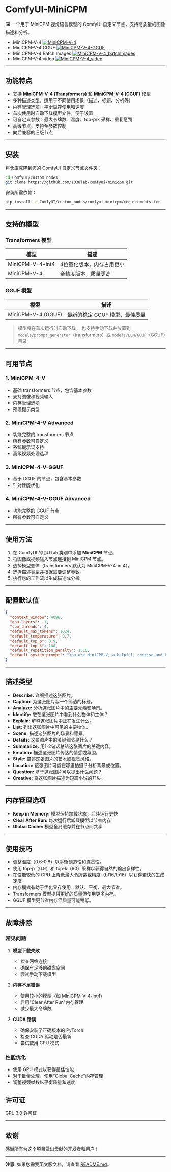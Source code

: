 # ComfyUI-MiniCPM

🖼️ 一个用于 MiniCPM 视觉语言模型的 ComfyUI 自定义节点，支持高质量的图像描述和分析。

- MiniCPM-V-4
[![MiniCPM-V-4](example_workflows/MiniCPM-V-4.jpg)](https://github.com/1038lab/ComfyUI-MiniCPM/blob/main/example_workflows/MiniCPM-V-4.json)
- MiniCPM-V-4 GGUF
[![MiniCPM-V-4-GGUF](example_workflows/MiniCPM-V-4-GGUF.jpg)](https://github.com/1038lab/ComfyUI-MiniCPM/blob/main/example_workflows/MiniCPM-V-4-GGUF.json)
- MiniCPM-V-4 Batch Images
[![MiniCPM-V-4_batchImages](example_workflows/MiniCPM-V-4_batchImages.jpg)](https://github.com/1038lab/ComfyUI-MiniCPM/blob/main/example_workflows/MiniCPM-V-4_batchImages.json)
- MiniCPM-V-4 video
[![MiniCPM-V-4_video](example_workflows/MiniCPM-V-4_video.jpg)](https://github.com/1038lab/ComfyUI-MiniCPM/blob/main/example_workflows/MiniCPM-V-4_video.json)

---

## 功能特点

- 支持 **MiniCPM-V-4 (Transformers)** 和 **MiniCPM-V-4 (GGUF)** 模型
- 多种描述类型，适用于不同使用场景（描述、标题、分析等）
- 内存管理选项，平衡显存使用和速度
- 首次使用时自动下载模型文件，便于设置
- 可自定义参数：最大令牌数、温度、top-p/k 采样、重复惩罚
- 高级节点，支持全参数控制
- 向后兼容的旧版节点

---

## 安装

将仓库克隆到您的 ComfyUI 自定义节点文件夹：

```bash
cd ComfyUI/custom_nodes
git clone https://github.com/1038lab/comfyui-minicpm.git
```

安装所需依赖：

```bash
pip install -r ComfyUI/custom_nodes/comfyui-minicpm/requirements.txt
```

---

## 支持的模型

### Transformers 模型
| 模型              | 描述                            |
| ------------------ | -------------------------------------- |
| MiniCPM-V-4-int4   | 4位量化版本，内存占用更小 |
| MiniCPM-V-4        | 全精度版本，质量更高 |

### GGUF 模型
| 模型              | 描述                            |
| ------------------ | -------------------------------------- |
| MiniCPM-V-4 (GGUF) | 最新的稳定 GGUF 模型，最佳质量 |

> 模型将在首次运行时自动下载。
> 也支持手动下载并放置到 `models/prompt_generator`（transformers）或 `models/LLM/GGUF`（GGUF）目录。

---

## 可用节点

### 1. MiniCPM-4-V
- 基础 transformers 节点，包含基本参数
- 支持图像和视频输入
- 内存管理选项
- 预设提示类型

### 2. MiniCPM-4-V Advanced
- 功能完整的 transformers 节点
- 所有参数可自定义
- 系统提示词支持
- 高级视频处理选项

### 3. MiniCPM-4-V-GGUF
- 基于 GGUF 的节点，包含基本参数
- 针对性能优化

### 4. MiniCPM-4-V-GGUF Advanced
- 功能完整的 GGUF 节点
- 所有参数可自定义

---

## 使用方法

1. 在 ComfyUI 的 `🧪AILab` 类别中添加 **MiniCPM** 节点。
2. 将图像或视频输入节点连接到 MiniCPM 节点。
3. 选择模型变体（transformers 默认为 MiniCPM-V-4-int4）。
4. 选择描述类型并根据需要调整参数。
5. 执行您的工作流以生成描述或分析。

---

## 配置默认值

```json
{
  "context_window": 4096,
  "gpu_layers": -1,
  "cpu_threads": 4,
  "default_max_tokens": 1024,
  "default_temperature": 0.7,
  "default_top_p": 0.9,
  "default_top_k": 100,
  "default_repetition_penalty": 1.10,
  "default_system_prompt": "You are MiniCPM-V, a helpful, concise and knowledgeable vision-language assistant. Answer directly and stay on task."
}
```

---

## 描述类型

* **Describe:** 详细描述这张图片。
* **Caption:** 为这张图片写一个简洁的标题。
* **Analyze:** 分析这张图片中的主要元素和场景。
* **Identify:** 您在这张图片中看到什么物体和主体？
* **Explain:** 解释这张图片中正在发生什么。
* **List:** 列出这张图片中可见的主要物体。
* **Scene:** 描述这张图片的场景和背景。
* **Details:** 这张图片中的关键细节是什么？
* **Summarize:** 用1-2句话总结这张图片的关键内容。
* **Emotion:** 描述这张图片传达的情感或氛围。
* **Style:** 描述这张图片的艺术或视觉风格。
* **Location:** 这张图片可能在哪里拍摄？分析背景或位置。
* **Question:** 基于这张图片可以提出什么问题？
* **Creative:** 将这张图片描述为短篇小说的开头。

---

## 内存管理选项

* **Keep in Memory:** 模型保持加载状态，后续运行更快
* **Clear After Run:** 每次运行后卸载模型以节省内存
* **Global Cache:** 模型全局缓存并在节点间共享

---

## 使用技巧

* 调整温度（0.6-0.8）以平衡创造性和连贯性。
* 使用 top-p（0.9）和 top-k（80）采样以获得自然的输出多样性。
* 在性能较低的 GPU 上降低最大令牌数或精度（bf16/fp16）以获得更快的生成速度。
* 内存模式有助于优化显存使用：默认、平衡、最大节省。
* Transformers 模型提供更好的质量但使用更多内存。
* GGUF 模型更节省内存但质量可能稍低。

---

## 故障排除

### 常见问题

1. **模型下载失败**
   - 检查网络连接
   - 确保有足够的磁盘空间
   - 尝试手动下载模型

2. **内存不足错误**
   - 使用较小的模型（如 MiniCPM-V-4-int4）
   - 启用"Clear After Run"内存管理
   - 减少最大令牌数

3. **CUDA 错误**
   - 确保安装了正确版本的 PyTorch
   - 检查 CUDA 驱动是否最新
   - 尝试使用 CPU 模式

### 性能优化

- 使用 GPU 模式以获得最佳性能
- 对于批量处理，使用"Global Cache"内存管理
- 调整视频帧数以平衡质量和速度

## 许可证

GPL-3.0 许可证

---

## 致谢

感谢所有为这个项目做出贡献的开发者和用户！

---

**注意:** 如果您需要英文版文档，请查看 [README.md](README.md)。 